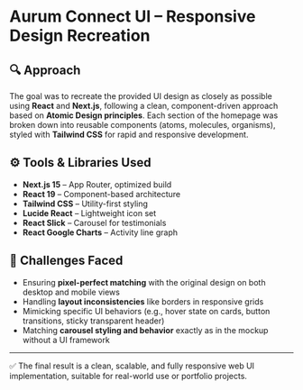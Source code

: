 # Aurum Connect UI – Responsive Design Recreation

## 🔍 Approach

The goal was to recreate the provided UI design as closely as possible using **React** and **Next.js**, following a clean, component-driven approach based on **Atomic Design principles**. Each section of the homepage was broken down into reusable components (atoms, molecules, organisms), styled with **Tailwind CSS** for rapid and responsive development.

## ⚙️ Tools & Libraries Used

- **Next.js 15** – App Router, optimized build
- **React 19** – Component-based architecture
- **Tailwind CSS** – Utility-first styling
- **Lucide React** – Lightweight icon set
- **React Slick** – Carousel for testimonials
- **React Google Charts** – Activity line graph

## 🚧 Challenges Faced

- Ensuring **pixel-perfect matching** with the original design on both desktop and mobile views
- Handling **layout inconsistencies** like borders in responsive grids
- Mimicking specific UI behaviors (e.g., hover state on cards, button transitions, sticky transparent header)
- Matching **carousel styling and behavior** exactly as in the mockup without a UI framework

---

✅ The final result is a clean, scalable, and fully responsive web UI implementation, suitable for real-world use or portfolio projects.
